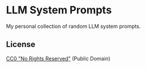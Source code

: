 # LLM System Prompts

My personal collection of random LLM system prompts.

## License

[CC0 "No Rights Reserved"](https://creativecommons.org/public-domain/cc0/) (Public Domain)

